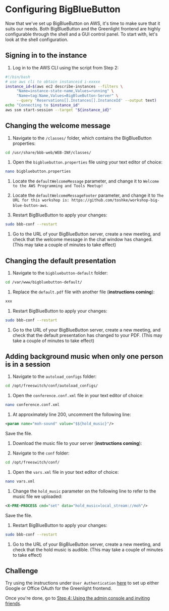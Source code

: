 # Configuring BigBlueButton

Now that we've set up BigBlueButton on AWS, it's time to make sure that it suits our needs.  Both BigBlueButton and the Greenlight frontend are highly configurable through the shell and a GUI control panel.  To start with, let's look at the shell configuration.

## Signing in to the instance

1. Log in to the AWS CLI using the script from Step 2:

```bash
#!/bin/bash
# use aws cli to obtain instanceid i-xxxxx
instance_id=$(aws ec2 describe-instances --filters \
     "Name=instance-state-name,Values=running" \
     "Name=tag:Name,Values=BigBlueButton-Server" \
     --query 'Reservations[].Instances[].InstanceId' --output text)
echo "Connecting to $instance_id"
aws ssm start-session --target "${instance_id}"
```

## Changing the welcome message

1. Navigate to the `/classes/` folder, which contains the BigBlueButton properties:

```bash
cd /usr/share/bbb-web/WEB-INF/classes/
```

1. Open the `bigbluebutton.properties` file using your text editor of choice:

```bash
nano bigbluebutton.properties
```

1. Locate the `defaultWelcomeMessage` parameter, and change it to `Welcome to the AWS Programming and Tools Meetup!`

1. Locate the `defaultWelcomeMessageFooter` parameter, and change it to `The URL for this workshop is: https://github.com/toshke/workshop-big-blue-button-aws`.

1. Restart BigBlueButton to apply your changes:

```bash
sudo bbb-conf --restart
```

1. Go to the URL of your BigBlueButton server, create a new meeting, and check that the welcome message in the chat window has changed.  (This may take a couple of minutes to take effect)

## Changing the default presentation

1. Navigate to the `bigbluebutton-default` folder:


```bash
cd /var/www/bigbluebutton-default/
```

1. Replace the `default.pdf` file with another file (**instructions coming**):

```bash
xxx
```

1. Restart BigBlueButton to apply your changes:

```bash
sudo bbb-conf --restart
```

1. Go to the URL of your BigBlueButton server, create a new meeting, and check that the default presentation has changed to your PDF.  (This may take a couple of minutes to take effect)

## Adding background music when only one person is in a session

1. Navigate to the `autoload_configs` folder:

```bash
cd /opt/freeswitch/conf/autoload_configs/
```

1. Open the `conference.conf.xml` file in your text editor of choice:

```bash
nano conference.conf.xml
```

1. At approximately line 200, uncomment the following line:

  ```xml
  <param name="moh-sound" value="$${hold_music}"/>
  ```
  
  Save the file.

1. Download the music file to your server (**instructions coming**):

1. Navigate to the `conf` folder:

```bash
cd /opt/freeswitch/conf/
```

1. Open the `vars.xml` file in your text editor of choice:

```bash
nano vars.xml
```

1. Change the `hold_music` parameter on the following line to refer to the music file we uploaded:

  ```xml
  <X-PRE-PROCESS cmd="set" data="hold_music=local_stream://moh"/>
  ```
  
  Save the file.

1. Restart BigBlueButton to apply your changes:

```bash
sudo bbb-conf --restart
```

1. Go to the URL of your BigBlueButton server, create a new meeting, and check that the hold music is audible.  (This may take a couple of minutes to take effect)

## Challenge

Try using the instructions under `User Authentication` [here](https://docs.bigbluebutton.org/greenlight/gl-config.html#user-authentication) to set up either Google or Office OAuth for the Greenlight frontend.

Once you're done, go to [Step 4: Using the admin console and inviting friends](Step4.md).
